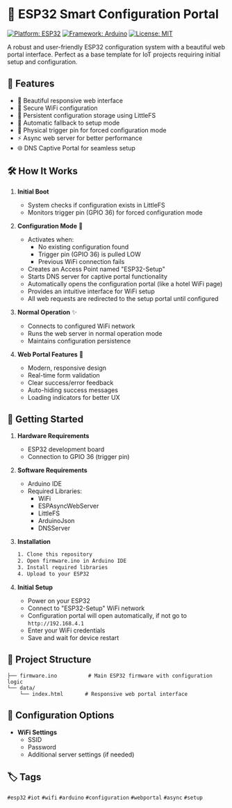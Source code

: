 # 🔧 ESP32 Smart Configuration Portal

[![Platform: ESP32](https://img.shields.io/badge/Platform-ESP32-blue.svg)](https://www.espressif.com/en/products/socs/esp32) [![Framework: Arduino](https://img.shields.io/badge/Framework-Arduino-green.svg)](https://www.arduino.cc/) [![License: MIT](https://img.shields.io/badge/License-MIT-yellow.svg)](https://opensource.org/licenses/MIT)

A robust and user-friendly ESP32 configuration system with a beautiful web portal interface. Perfect as a base template for IoT projects requiring initial setup and configuration.

## 🌟 Features

- 📱 Beautiful responsive web interface
- 🔐 Secure WiFi configuration
- 💾 Persistent configuration storage using LittleFS
- 🔄 Automatic fallback to setup mode
- 🎯 Physical trigger pin for forced configuration mode
- ⚡ Async web server for better performance
- 🌐 DNS Captive Portal for seamless setup

## 🛠 How It Works

1. **Initial Boot**

   - System checks if configuration exists in LittleFS
   - Monitors trigger pin (GPIO 36) for forced configuration mode

2. **Configuration Mode** 🔨

   - Activates when:
     - No existing configuration found
     - Trigger pin (GPIO 36) is pulled LOW
     - Previous WiFi connection fails
   - Creates an Access Point named "ESP32-Setup"
   - Starts DNS server for captive portal functionality
   - Automatically opens the configuration portal (like a hotel WiFi page)
   - Provides an intuitive interface for WiFi setup
   - All web requests are redirected to the setup portal until configured

3. **Normal Operation** ✨

   - Connects to configured WiFi network
   - Runs the web server in normal operation mode
   - Maintains configuration persistence

4. **Web Portal Features** 🎨
   - Modern, responsive design
   - Real-time form validation
   - Clear success/error feedback
   - Auto-hiding success messages
   - Loading indicators for better UX

## 🚀 Getting Started

1. **Hardware Requirements**

   - ESP32 development board
   - Connection to GPIO 36 (trigger pin)

2. **Software Requirements**

   - Arduino IDE
   - Required Libraries:
     - WiFi
     - ESPAsyncWebServer
     - LittleFS
     - ArduinoJson
     - DNSServer

3. **Installation**

   ```bash
   1. Clone this repository
   2. Open firmware.ino in Arduino IDE
   3. Install required libraries
   4. Upload to your ESP32
   ```

4. **Initial Setup**
   - Power on your ESP32
   - Connect to "ESP32-Setup" WiFi network
   - Configuration portal will open automatically, if not go to `http://192.168.4.1`
   - Enter your WiFi credentials
   - Save and wait for device restart

## 📁 Project Structure

```
├── firmware.ino          # Main ESP32 firmware with configuration logic
└── data/
    └── index.html       # Responsive web portal interface
```

## 🔧 Configuration Options

- **WiFi Settings**
  - SSID
  - Password
  - Additional server settings (if needed)

## 🏷️ Tags

`#esp32` `#iot` `#wifi` `#arduino` `#configuration` `#webportal` `#async` `#setup`

